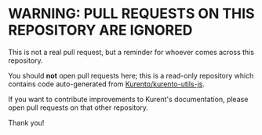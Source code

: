 # WARNING: PULL REQUESTS ON THIS REPOSITORY ARE IGNORED

This is not a real pull request, but a reminder for whoever comes across this
repository.

You should **not** open pull requests here; this is a read-only repository
which contains code auto-generated from
[Kurento/kurento-utils-js](https://github.com/Kurento/kurento-utils-js).

If you want to contribute improvements to Kurent's documentation, please open
pull requests on that other repository.

Thank you!
